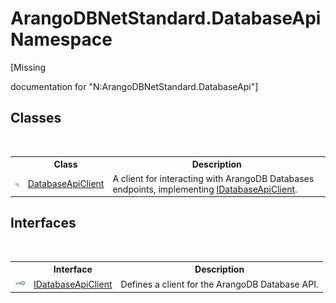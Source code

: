# ArangoDBNetStandard.DatabaseApi Namespace
 

\[Missing <summary> documentation for "N:ArangoDBNetStandard.DatabaseApi"\]


## Classes
&nbsp;<table><tr><th></th><th>Class</th><th>Description</th></tr><tr><td>![Public class](media/pubclass.gif "Public class")</td><td><a href="5bc4e530-c688-14e5-3167-50be3b3b1173">DatabaseApiClient</a></td><td>
A client for interacting with ArangoDB Databases endpoints, implementing <a href="ecc7c298-cbd6-a54d-5677-0a958b7e413e">IDatabaseApiClient</a>.</td></tr></table>

## Interfaces
&nbsp;<table><tr><th></th><th>Interface</th><th>Description</th></tr><tr><td>![Public interface](media/pubinterface.gif "Public interface")</td><td><a href="ecc7c298-cbd6-a54d-5677-0a958b7e413e">IDatabaseApiClient</a></td><td>
Defines a client for the ArangoDB Database API.</td></tr></table>&nbsp;
